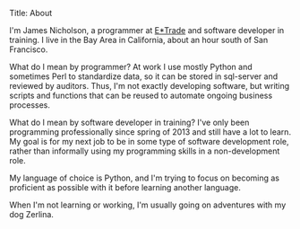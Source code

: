 Title: About

I'm James Nicholson, a programmer at [E*Trade][1] and software developer in training. I live in the Bay Area in California, about an hour south of San Francisco.

What do I mean by programmer? At work I use mostly Python and sometimes Perl to standardize data, so it can be stored in sql-server and reviewed by auditors. Thus, I'm not exactly developing software, but writing scripts and functions that can be reused to automate ongoing business processes.

What do I mean by software developer in training? I've only been programming professionally since spring of 2013 and still have a lot to learn. My goal is for my next job to be in some type of software development role, rather than informally using my programming skills in a non-development role.

My language of choice is Python, and I'm trying to focus on becoming as proficient as possible with it before learning another language.

When I'm not learning or working, I'm usually going on adventures with my dog Zerlina.

[1]: https://us.etrade.com/home "E*Trade website"  
